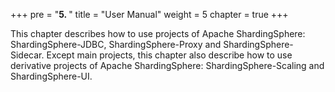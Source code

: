 +++
pre = "<b>5. </b>"
title = "User Manual"
weight = 5
chapter = true
+++

This chapter describes how to use projects of Apache ShardingSphere: ShardingSphere-JDBC, ShardingSphere-Proxy and ShardingSphere-Sidecar.
Except main projects, this chapter also describe how to use derivative projects of Apache ShardingSphere: ShardingSphere-Scaling and ShardingSphere-UI.
